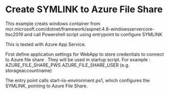 # Create SYMLINK to Azure File Share

This example creats windows container from mcr.microsoft.com/dotnet/framework/aspnet:4.8-windowsservercore-ltsc2019 and call Powershell script using entrypoint to configure SYMLINK

This is tested with Azure App Service.

First define application settings for WebApp to store credentials to connect to Azure file share . They will be used in startup script.
For example : 
AZURE_FILE_SHARE_PWS
AZURE_FILE_SHARE_USER  (e.g. storageaccountname)

The entry point calls start-iis-environment.ps1, which configures the SYMLINK, pointing to Azure File Share.
